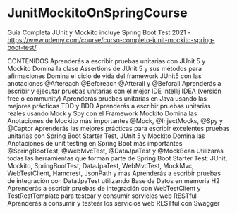 # JunitMockitoOnSpringCourse
Guía Completa JUnit y Mockito incluye Spring Boot Test 2021 - https://www.udemy.com/course/curso-completo-junit-mockito-spring-boot-test/

CONTENIDOS
Aprenderás a escribir pruebas unitarias con JUnit 5 y Mockito
Domina la clase Assertions de JUnit 5 y sus métodos para afirmaciones
Domina el ciclo de vida del framework JUnit5 con las anotaciones @Aftereach @Beforeach @Afterall y @Beforall
Aprenderás a escribir y ejecutar pruebas unitarias con el mejor IDE Intellij IDEA (versión free o community)
Aprenderás pruebas unitarias en Java usando las mejores prácticas TDD y BDD
Aprenderás a escribir pruebas unitarias reales usando Mock y Spy con el Framework Mockito
Domina las Anotaciones de Mockito más importantes @Mock, @InjectMocks, @Spy y @Captor
Aprenderás las mejores prácticas para escribir excelentes pruebas unitarias con Spring Boot Starter Test, JUnit 5 y Mockito
Domina las Anotaciones de unit testing en Spring Boot más importantes @SpringBootTest, @WebMvcTest, @DataJpaTest y @MockBean
Utilizarás todas las herramientas que forman parte de Spring Boot Starter Test: JUnit, Mockito, SpringBootTest, DataJpaTest, WebMvcTest, MockMvc, WebTestClient, Hamcrest, JsonPath y más
Aprenderás a escribir pruebas de integración con DataJpaTest utilizando Base de Datos en memoria H2
Aprenderás a escribir pruebas de integración con WebTestClient y TestRestTemplate para testear y consumir servicios web RESTful
Aprenderás a consumir y testear los servicios web RESTful con Swagger
